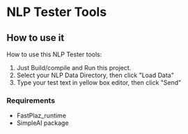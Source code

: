 # NLP Tester Tools




## How to use it

How to use this NLP Tester tools:

1. Just Build/compile and Run this project.
2. Select your NLP Data Directory, then click "Load Data"
3. Type your test text in yellow box editor, then click "Send" 





### Requirements

- FastPlaz_runtime
- SimpleAI package



